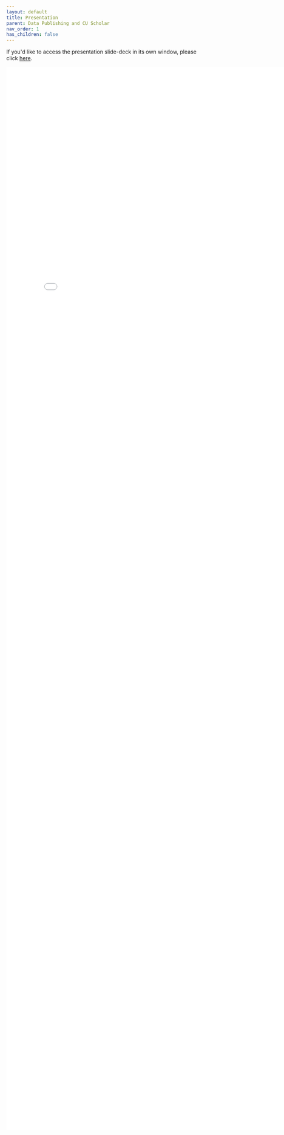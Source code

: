 ```yaml
---
layout: default
title: Presentation
parent: Data Publishing and CU Scholar
nav_order: 1
has_children: false
---
```

If you'd like to access the presentation slide-deck in its own window, please click [here](data_publishing.pdf).

<iframe src="data_publishing.pdf" style="width: 800px; height: 2800px;" frameBorder="0"></iframe>
